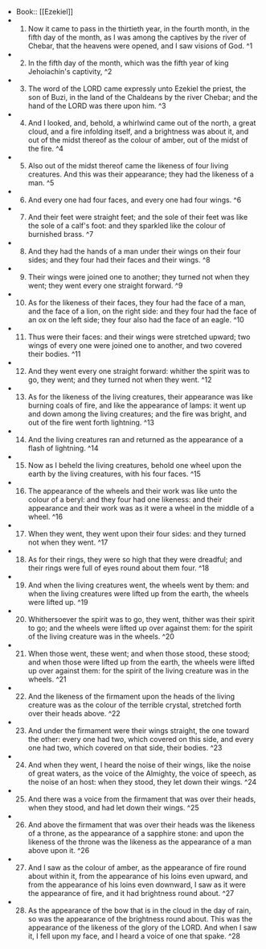 - Book:: [[Ezekiel]]
- 1. Now it came to pass in the thirtieth year, in the fourth month, in the fifth day of the month, as I was among the captives by the river of Chebar, that the heavens were opened, and I saw visions of God. ^1
- 2. In the fifth day of the month, which was the fifth year of king Jehoiachin's captivity, ^2
- 3. The word of the LORD came expressly unto Ezekiel the priest, the son of Buzi, in the land of the Chaldeans by the river Chebar; and the hand of the LORD was there upon him. ^3
- 4. And I looked, and, behold, a whirlwind came out of the north, a great cloud, and a fire infolding itself, and a brightness was about it, and out of the midst thereof as the colour of amber, out of the midst of the fire. ^4
- 5. Also out of the midst thereof came the likeness of four living creatures. And this was their appearance; they had the likeness of a man. ^5
- 6. And every one had four faces, and every one had four wings. ^6
- 7. And their feet were straight feet; and the sole of their feet was like the sole of a calf's foot: and they sparkled like the colour of burnished brass. ^7
- 8. And they had the hands of a man under their wings on their four sides; and they four had their faces and their wings. ^8
- 9. Their wings were joined one to another; they turned not when they went; they went every one straight forward. ^9
- 10. As for the likeness of their faces, they four had the face of a man, and the face of a lion, on the right side: and they four had the face of an ox on the left side; they four also had the face of an eagle. ^10
- 11. Thus were their faces: and their wings were stretched upward; two wings of every one were joined one to another, and two covered their bodies. ^11
- 12. And they went every one straight forward: whither the spirit was to go, they went; and they turned not when they went. ^12
- 13. As for the likeness of the living creatures, their appearance was like burning coals of fire, and like the appearance of lamps: it went up and down among the living creatures; and the fire was bright, and out of the fire went forth lightning. ^13
- 14. And the living creatures ran and returned as the appearance of a flash of lightning. ^14
- 15. Now as I beheld the living creatures, behold one wheel upon the earth by the living creatures, with his four faces. ^15
- 16. The appearance of the wheels and their work was like unto the colour of a beryl: and they four had one likeness: and their appearance and their work was as it were a wheel in the middle of a wheel. ^16
- 17. When they went, they went upon their four sides: and they turned not when they went. ^17
- 18. As for their rings, they were so high that they were dreadful; and their rings were full of eyes round about them four. ^18
- 19. And when the living creatures went, the wheels went by them: and when the living creatures were lifted up from the earth, the wheels were lifted up. ^19
- 20. Whithersoever the spirit was to go, they went, thither was their spirit to go; and the wheels were lifted up over against them: for the spirit of the living creature was in the wheels. ^20
- 21. When those went, these went; and when those stood, these stood; and when those were lifted up from the earth, the wheels were lifted up over against them: for the spirit of the living creature was in the wheels. ^21
- 22. And the likeness of the firmament upon the heads of the living creature was as the colour of the terrible crystal, stretched forth over their heads above. ^22
- 23. And under the firmament were their wings straight, the one toward the other: every one had two, which covered on this side, and every one had two, which covered on that side, their bodies. ^23
- 24. And when they went, I heard the noise of their wings, like the noise of great waters, as the voice of the Almighty, the voice of speech, as the noise of an host: when they stood, they let down their wings. ^24
- 25. And there was a voice from the firmament that was over their heads, when they stood, and had let down their wings. ^25
- 26. And above the firmament that was over their heads was the likeness of a throne, as the appearance of a sapphire stone: and upon the likeness of the throne was the likeness as the appearance of a man above upon it. ^26
- 27. And I saw as the colour of amber, as the appearance of fire round about within it, from the appearance of his loins even upward, and from the appearance of his loins even downward, I saw as it were the appearance of fire, and it had brightness round about. ^27
- 28. As the appearance of the bow that is in the cloud in the day of rain, so was the appearance of the brightness round about. This was the appearance of the likeness of the glory of the LORD. And when I saw it, I fell upon my face, and I heard a voice of one that spake. ^28
